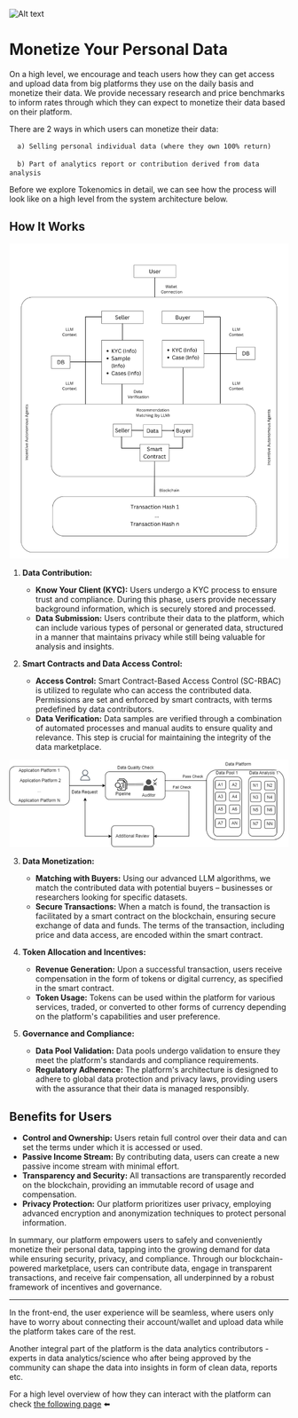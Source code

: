 ![Alt text](Assets/2..png)

# Monetize Your Personal Data

On a high level, we encourage and teach users how they can get access and upload data from big platforms they use on the daily basis and monetize their data. We provide necessary research and price benchmarks to inform rates through which they can expect to monetize their data based on their platform.

   There are 2 ways in which users can monetize their data:
      
      a) Selling personal individual data (where they own 100% return)

      b) Part of analytics report or contribution derived from data analysis

   Before we explore Tokenomics in detail, we can see how the process will look like on a high level from the system architecture below.


## How It Works

![Alt text](Assets/image.png)

1. **Data Contribution:**
   - **Know Your Client (KYC):** Users undergo a KYC process to ensure trust and compliance. During this phase, users provide necessary background information, which is securely stored and processed.
   - **Data Submission:** Users contribute their data to the platform, which can include various types of personal or generated data, structured in a manner that maintains privacy while still being valuable for analysis and insights.

2. **Smart Contracts and Data Access Control:**
   - **Access Control:** Smart Contract-Based Access Control (SC-RBAC) is utilized to regulate who can access the contributed data. Permissions are set and enforced by smart contracts, with terms predefined by data contributors.
   - **Data Verification:** Data samples are verified through a combination of automated processes and manual audits to ensure quality and relevance. This step is crucial for maintaining the integrity of the data marketplace.

  ![Alt text](Assets/image-1.png)

3. **Data Monetization:**
   - **Matching with Buyers:** Using our advanced LLM algorithms, we match the contributed data with potential buyers – businesses or researchers looking for specific datasets.
   - **Secure Transactions:** When a match is found, the transaction is facilitated by a smart contract on the blockchain, ensuring secure exchange of data and funds. The terms of the transaction, including price and data access, are encoded within the smart contract.

4. **Token Allocation and Incentives:**
   - **Revenue Generation:** Upon a successful transaction, users receive compensation in the form of tokens or digital currency, as specified in the smart contract.
   - **Token Usage:** Tokens can be used within the platform for various services, traded, or converted to other forms of currency depending on the platform's capabilities and user preference.

5. **Governance and Compliance:**
   - **Data Pool Validation:** Data pools undergo validation to ensure they meet the platform's standards and compliance requirements.
   - **Regulatory Adherence:** The platform's architecture is designed to adhere to global data protection and privacy laws, providing users with the assurance that their data is managed responsibly.



## Benefits for Users

- **Control and Ownership:** Users retain full control over their data and can set the terms under which it is accessed or used.
- **Passive Income Stream:** By contributing data, users can create a new passive income stream with minimal effort.
- **Transparency and Security:** All transactions are transparently recorded on the blockchain, providing an immutable record of usage and compensation.
- **Privacy Protection:** Our platform prioritizes user privacy, employing advanced encryption and anonymization techniques to protect personal information.

In summary, our platform empowers users to safely and conveniently monetize their personal data, tapping into the growing demand for data while ensuring security, privacy, and compliance. Through our blockchain-powered marketplace, users can contribute data, engage in transparent transactions, and receive fair compensation, all underpinned by a robust framework of incentives and governance.

---

In the front-end, the user experience will be seamless, where users only have to worry about connecting their account/wallet and upload data while the platform takes care of the rest.

Another integral part of the platform is the data analytics contributors - experts in data analytics/science who after being approved by the community can shape the data into insights in form of clean data, reports etc.

For a high level overview of how they can interact with the platform can check [the following page](4-InsightsContributor.md) ⬅️

